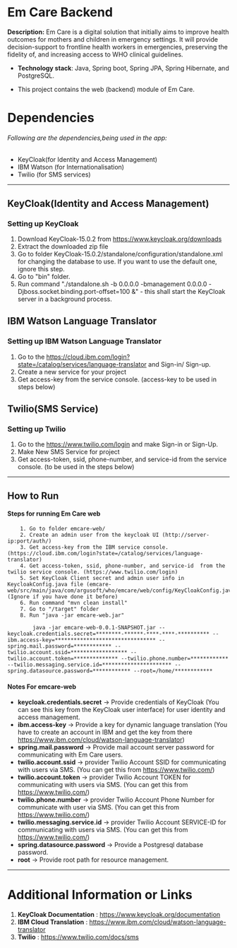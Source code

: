 # Em Care Backend

**Description:** Em Care is a digital solution that initially aims to improve health outcomes for mothers and children in emergency settings. It will provide decision-support to frontline health workers in emergencies, preserving the fidelity of, and increasing access to WHO clinical guidelines.

 - **Technology stack**: Java, Spring boot, Spring JPA, Spring Hibernate, and PostgreSQL.

 - This project contains the web (backend) module of Em Care. 

# Dependencies

###### Following are the dependencies,being used in the app:
- KeyCloak(for Identity and Access Management)
- IBM Watson (for Internationalisation)
- Twilio (for SMS services)
***

## **KeyCloak(Identity and Access Management)**
### Setting up KeyCloak
1. Download KeyCloak-15.0.2 from https://www.keycloak.org/downloads
2. Extract the downloaded zip file
3. Go to folder KeyCloak-15.0.2/standalone/configuration/standalone.xml for changing the database to use. If you want to use the default one, ignore this step.
4. Go to "bin" folder.
5. Run command "./standalone.sh -b 0.0.0.0 -bmanagement 0.0.0.0 -Djboss.socket.binding.port-offset=100 &" - this shall start the KeyCloak server in a background process.

## **IBM Watson Language Translator**
### Setting up IBM Watson Language Translator
1. Go to the https://cloud.ibm.com/login?state=/catalog/services/language-translator and Sign-in/ Sign-up.
2. Create a new service for your project
3. Get access-key from the service console. (access-key to be used in steps below)

## **Twilio(SMS Service)**
### Setting up Twilio
1. Go to the https://www.twilio.com/login and make Sign-in or Sign-Up.
2. Make New SMS Service for project
3. Get access-token, ssid, phone-number, and service-id  from the service console. (to be used in the steps below)

***

## How to Run
#### Steps for running Em Care web

        1. Go to folder emcare-web/ 
        2. Create an admin user from the keycloak UI (http://server-ip:port/auth/)
        3. Get access-key from the IBM service console. (https://cloud.ibm.com/login?state=/catalog/services/language-translator)
        4. Get access-token, ssid, phone-number, and service-id  from the twilio service console. (https://www.twilio.com/login)
        5. Set KeyCloak Client secret and admin user info in KeycloakConfig.java file (emcare-web/src/main/java/com/argusoft/who/emcare/web/config/KeyCloakConfig.java) (Ignore if you have done it before)
        6. Run command "mvn clean install"
        7. Go to "/target" folder
        8. Run "java -jar emcare-web.jar"

            java -jar emcare-web-0.0.1-SNAPSHOT.jar --keycloak.credentials.secret=********-******-****-****-********** --ibm.access-key=******************************** --spring.mail.password=************ --twilio.account.ssid=****************** --twilio.account.token=************** --twilio.phone.number=************ --twilio.messaging.service.id=********************** --spring.datasource.password=************ --root=/home/************

#### Notes For emcare-web

- **keycloak.credentials.secret** -> Provide credentials of KeyCloak (You can see this key from the KeyCloak user interface) for user identity and access management.
- **ibm.access-key** -> Provide a key for dynamic language translation (You have to create an account in IBM and get the key from there https://www.ibm.com/cloud/watson-language-translator)
- **spring.mail.password** -> Provide mail account server password for communicating with Em Care users.
- **twilio.account.ssid** -> provider Twilio Account SSID for communicating with users via SMS. (You can get this from https://www.twilio.com/)
- **twilio.account.token** -> provider Twilio Account TOKEN for communicating with users via SMS. (You can get this from https://www.twilio.com/)
- **twilio.phone.number** -> provider Twilio Account Phone Number for communicate with user via SMS. (You can get this from https://www.twilio.com/)
- **twilio.messaging.service.id** -> provider Twilio Account SERVICE-ID for communicating with users via SMS. (You can get this from https://www.twilio.com/)
- **spring.datasource.password** -> Provide a Postgresql database password.
- **root** -> Provide root path for resource management.
***

# Additional Information or Links
1. **KeyCloak Documentation** : https://www.keycloak.org/documentation
2. **IBM Cloud Translation** : https://www.ibm.com/cloud/watson-language-translator
3. **Twilio** : https://www.twilio.com/docs/sms



